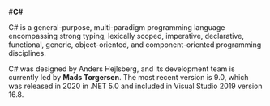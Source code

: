 #**C#**

C# is a general-purpose, multi-paradigm programming language encompassing strong typing, lexically scoped, imperative, declarative, functional, generic, object-oriented, and component-oriented programming disciplines.

C# was designed by Anders Hejlsberg, and its development team is currently led by **Mads Torgersen**. The most recent version is 9.0, which was released in 2020 in .NET 5.0 and included in Visual Studio 2019 version 16.8.